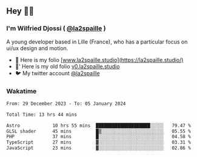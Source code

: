 ## Hey 👋🏾
### I'm Wilfried Djossi ( <a href="https://twitter.com/la2spaille/" target="_blank">@la2spaille</a> )
A young developer based in Lille (France), who has a particular focus on ui/ux design and motion.

- 🎨 Here is my folio [www.la2spaille.studio](https://la2spaille.studio/)
- 🎨' Here is my old folio [v0.la2spaille.studio](https://v0.la2spaille.studio/)
- 🐦 My twitter account [@la2spaille](https://twitter.com/la2spaille/)

### Wakatime
<!--START_SECTION:waka-->

```txt
From: 29 December 2023 - To: 05 January 2024

Total Time: 13 hrs 44 mins

Astro            10 hrs 55 mins  ████████████████████░░░░░   79.47 %
GLSL shader      45 mins         █▒░░░░░░░░░░░░░░░░░░░░░░░   05.55 %
PHP              37 mins         █░░░░░░░░░░░░░░░░░░░░░░░░   04.58 %
TypeScript       27 mins         ▓░░░░░░░░░░░░░░░░░░░░░░░░   03.31 %
JavaScript       23 mins         ▓░░░░░░░░░░░░░░░░░░░░░░░░   02.86 %
```

<!--END_SECTION:waka-->
<!--
**la2spaille/la2spaille** is a ✨ _special_ ✨ repository because its `README.md` (this file) appears on your GitHub profile.

Here are some ideas to get you started:

- 🔭 I’m currently working on ...
- 🌱 I’m currently learning ...
- 👯 I’m looking to collaborate on ...
- 🤔 I’m looking for help with ...
- 💬 Ask me about ...
- 📫 How to reach me: ...
- 😄 Pronouns: ...
- ⚡ Fun fact: ...
-->

